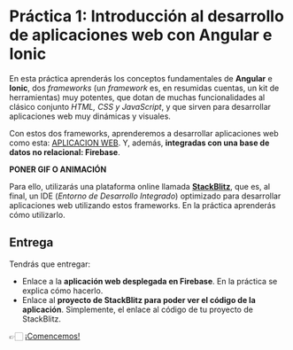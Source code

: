 # Práctica 1: Introducción al desarrollo de aplicaciones web con Angular e Ionic

En esta práctica aprenderás los conceptos fundamentales de **Angular** e **Ionic**, dos *frameworks* (un *framework* es, en resumidas cuentas, un kit de herramientas) muy potentes, que dotan de muchas funcionalidades al clásico conjunto *HTML, CSS y JavaScript*, y que sirven para desarrollar aplicaciones web muy dinámicas y visuales.

Con estos dos frameworks, aprenderemos a desarrollar aplicaciones web como esta: [APLICACION WEB](). Y, además, **integradas con una base de datos no relacional: Firebase**.

**PONER GIF O ANIMACIÓN**

Para ello, utilizarás una plataforma online llamada **[StackBlitz]()**, que es, al final, un IDE (*Entorno de Desarrollo Integrado*) optimizado para desarrollar aplicaciones web utilizando estos frameworks. En la práctica aprenderás cómo utilizarlo.

## Entrega

Tendrás que entregar:
* Enlace a la **aplicación web desplegada en Firebase**. En la práctica se explica cómo hacerlo.
* Enlace al **proyecto de StackBlitz para poder ver el código de la aplicación**. Simplemente, el enlace al código de tu proyecto de StackBlitz.

👉🏻 [¡Comencemos!](./practica-angular-ionic-1.md)